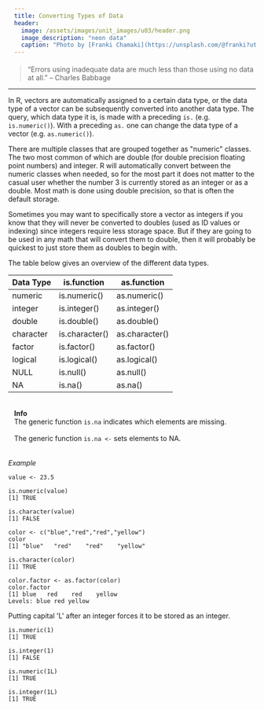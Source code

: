 ```yaml
---
title: Converting Types of Data
header:
  image: /assets/images/unit_images/u03/header.png
  image_description: "neon data"
  caption: "Photo by [Franki Chamaki](https://unsplash.com/@franki?utm_source=unsplash&amp;utm_medium=referral&amp;utm_content=creditCopyText) [from unsplash](https://unsplash.com/s/photos/data?utm_source=unsplash&amp;utm_medium=referral&amp;utm_content=creditCopyText)"
---
```

<!--more-->

> “Errors using inadequate data are much less than those using no data at all.” – Charles Babbage

---

In R, vectors are automatically assigned to a certain data type, or the data type of a vector can be subsequently converted into another data type. The query, which data type it is, is made with a preceding `is.` (e.g.
`is.numeric()`). With a preceding `as.` one can change the data type of a vector (e.g. `as.numeric()`).

There are multiple classes that are grouped together as "numeric" classes. The two most common of which are double (for double precision floating point numbers) and integer. R will automatically convert between the numeric classes when needed, so for the most part it does not matter to the casual user whether the number 3 is currently stored as an integer or as a double. Most math is done using double precision, so that is often the default storage.

Sometimes you may want to specifically store a vector as integers if you know that they will never be converted to doubles (used as ID values or indexing) since integers require less storage space. But if they are going to be used in any math that will convert them to double, then it will probably be quickest to just store them as doubles to begin with.

The table below gives an overview of the different data types.

| Data Type  | is.function | as.function |
|------------|-------------|-------------|
| numeric  | is.numeric()  | as.numeric()  |
| integer  | is.integer()  | as.integer() |
| double   | is.double()   | as.double() |
| character | is.character() | as.character() |
| factor    | is.factor() | as.factor() |
| logical   | is.logical() | as.logical() |
| NULL      | is.null() | as.null() |
| NA        | is.na()   | as.na()     |


<html>
<head>
<meta name="viewport" content="width=device-width, initial-scale=1">
<style>
div {
  margin-bottom: 15px;
  padding: 4px 12px;
}

.info {
  background-color: #e7f3fe;
  border-left: 6px solid #2196F3;
}

</style>
</head>
<body>
<div class="info">
  <p><strong>Info</strong>  <br>
  The generic function <code class="language-plaintext highlighter-rouge">is.na</code> indicates which elements are missing.    <br><br>
  The generic function <code class="language-plaintext highlighter-rouge">is.na <-</code> sets elements to NA.
  </p>
</div>
</body>
</html>

<i>Example</i>
```
value <- 23.5

is.numeric(value)
[1] TRUE

is.character(value)
[1] FALSE
```
```
color <- c("blue","red","red","yellow")
color
[1] "blue"   "red"    "red"    "yellow"

is.character(color)
[1] TRUE

color.factor <- as.factor(color)
color.factor
[1] blue   red    red    yellow
Levels: blue red yellow
```

Putting capital 'L' after an integer forces it to be stored as an integer.
```
is.numeric(1)
[1] TRUE

is.integer(1)
[1] FALSE

is.numeric(1L)
[1] TRUE

is.integer(1L)
[1] TRUE
```
<!--more-->


<!--
## Further reading

add some day
-->
